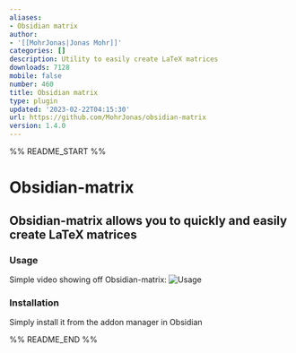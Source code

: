 ```yaml
---
aliases:
- Obsidian matrix
author:
- '[[MohrJonas|Jonas Mohr]]'
categories: []
description: Utility to easily create LaTeX matrices
downloads: 7128
mobile: false
number: 460
title: Obsidian matrix
type: plugin
updated: '2023-02-22T04:15:30'
url: https://github.com/MohrJonas/obsidian-matrix
version: 1.4.0
---
```


%% README_START %%

# Obsidian-matrix
## Obsidian-matrix allows you to quickly and easily create LaTeX matrices
### Usage
Simple video showing off Obsidian-matrix:
![Usage](https://raw.githubusercontent.com/MohrJonas/obsidian-matrix/HEAD/usage.gif)

### Installation
Simply install it from the addon manager in Obsidian


%% README_END %%
